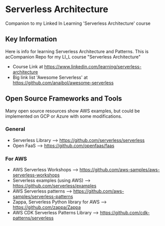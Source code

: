 # Serverless Architecture

Companion to my Linked In Learning 'Serverless Architecture' course

## Key Information
Here is info for learning Serverless Architecture and Patterns. This is acCompanion Repo for my LI_L course "Serverless Architecture"
- Course Link at https://www.linkedin.com/learning/serverless-architecture
- Big link list 'Awesome Serverless' at https://github.com/anaibol/awesome-serverless

## Open Source Frameworks and Tools

Many open source resources show AWS examples, but could be implemented on GCP or Azure with some modifications.  

### General
- Serverless Library --> https://github.com/serverless/serverless
- Open FaaS --> https://github.com/openfaas/faas

### For AWS
- AWS Serverless Workshops --> https://github.com/aws-samples/aws-serverless-workshops
- Serverless examples (using AWS) --> https://github.com/serverless/examples
- AWS Serverless patterns --> https://github.com/aws-samples/serverless-patterns
- Zappa, Serverless Python library for AWS --> https://github.com/zappa/Zappa
- AWS CDK Serverless Patterns Library --> https://github.com/cdk-patterns/serverless

